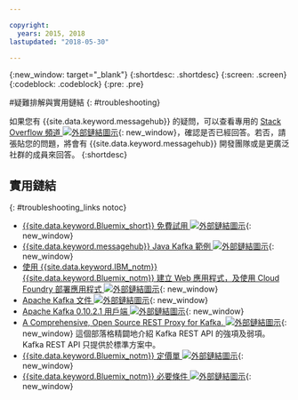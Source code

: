 ```yaml
---

copyright:
  years: 2015, 2018
lastupdated: "2018-05-30"

---
```


{:new_window: target="_blank"}
{:shortdesc: .shortdesc}
{:screen: .screen}
{:codeblock: .codeblock}
{:pre: .pre}



#疑難排解與實用鏈結
{: #troubleshooting}

如果您有 {{site.data.keyword.messagehub}} 的疑問，可以查看專用的 [Stack Overflow 頻道 ![外部鏈結圖示](../../icons/launch-glyph.svg "外部鏈結圖示")](http://stackoverflow.com/questions/tagged/message-hub){: new_window}，確認是否已經回答。若否，請張貼您的問題，將會有 {{site.data.keyword.messagehub}} 開發團隊或是更廣泛社群的成員來回答。
{:shortdesc}

## 實用鏈結
{: #troubleshooting_links notoc}

*  [{{site.data.keyword.Bluemix_short}} 免費試用 ![外部鏈結圖示](../../icons/launch-glyph.svg "外部鏈結圖示")](https://apps.admin.ibmcloud.com/manage/trial/bluemix.html){: new_window}
*  [{{site.data.keyword.messagehub}} Java Kafka 範例 ![外部鏈結圖示](../../icons/launch-glyph.svg "外部鏈結圖示")](https://github.com/ibm-messaging/message-hub-samples/tree/master/kafka-java-console-sample){: new_window}
*  [使用 {{site.data.keyword.IBM_notm}} {{site.data.keyword.Bluemix_notm}} 建立 Web 應用程式，及使用 Cloud Foundry 部署應用程式 ![外部鏈結圖示](../../icons/launch-glyph.svg "外部鏈結圖示")](http://www.ng.bluemix.net/docs/starters/install_cli.html){: new_window}
*  [Apache Kafka 文件 ![外部鏈結圖示](../../icons/launch-glyph.svg "外部鏈結圖示")](http://kafka.apache.org/documentation.html){: new_window}
*  [Apache Kafka 0.10.2.1 用戶端 ![外部鏈結圖示](../../icons/launch-glyph.svg "外部鏈結圖示")](http://kafka.apache.org/0102/javadoc/index.html){: new_window}
*  [A Comprehensive, Open Source REST Proxy for Kafka. ![外部鏈結圖示](../../icons/launch-glyph.svg "外部鏈結圖示")](http://www.confluent.io/blog/a-comprehensive-open-source-rest-proxy-for-kafka/){: new_window}
	這個部落格精闢地介紹 Kafka REST API 的強項及弱項。Kafka REST API 只提供於標準方案中。
*  [{{site.data.keyword.Bluemix_notm}} 定價單 ![外部鏈結圖示](../../icons/launch-glyph.svg "外部鏈結圖示")](https://www.ng.bluemix.net/#/pricing){: new_window}
*  [{{site.data.keyword.Bluemix_notm}} 必要條件 ![外部鏈結圖示](../../icons/launch-glyph.svg "外部鏈結圖示")](https://developer.ibm.com/bluemix/support/#prereqs/){: new_window}


